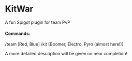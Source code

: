 # KitWar
A fun Spigot plugin for team PvP

#### Commands:
/team [Red, Blue]
/kit [Boomer, Electro, Pyro (almost here!)]

A more detailed description will be given on near completion!
